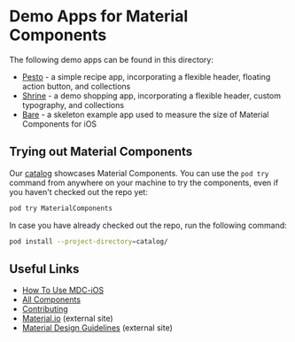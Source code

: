 # Demo Apps for Material Components

The following demo apps can be found in this directory:

- [Pesto](Pesto/) - a simple recipe app, incorporating a flexible header, floating action button, and collections
- [Shrine](Shrine/) - a demo shopping app, incorporating a flexible header, custom typography, and collections
- [Bare](Bare/) - a skeleton example app used to measure the size of Material Components for iOS

## Trying out Material Components

Our [catalog](../catalog/) showcases Material Components. 
You can use the `pod try` command from anywhere on your machine to try the components, even if you haven't checked out the repo yet:

~~~ bash
pod try MaterialComponents
~~~

In case you have already checked out the repo, run the following command:
  
~~~ bash
pod install --project-directory=catalog/
~~~

## Useful Links
  
- [How To Use MDC-iOS](../howto/)
- [All Components](../components/) 
- [Contributing](../contributing/)
- [Material.io](http://material.io) (external site)
- [Material Design Guidelines](http://material.google.com) (external site)
